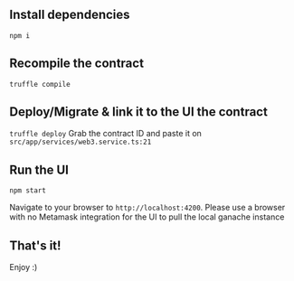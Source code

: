 ## Install dependencies
`npm i`

## Recompile the contract
`truffle compile`

## Deploy/Migrate & link it to the UI the contract
`truffle deploy`
Grab the contract ID and paste it on `src/app/services/web3.service.ts:21`


## Run the UI
`npm start`

Navigate to your browser to `http://localhost:4200`. Please use a browser with no Metamask integration for the UI to pull the local ganache instance

## That's it!
Enjoy :)